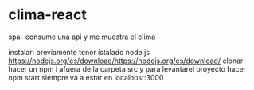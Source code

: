 # clima-react
spa- consume una api y me muestra el clima


instalar:
previamente tener istalado node.js
https://nodejs.org/es/download/https://nodejs.org/es/download/
clonar
hacer un npm i afuera de la carpeta src
y para levantarel proyecto hacer npm start siempre va a estar en localhost:3000
